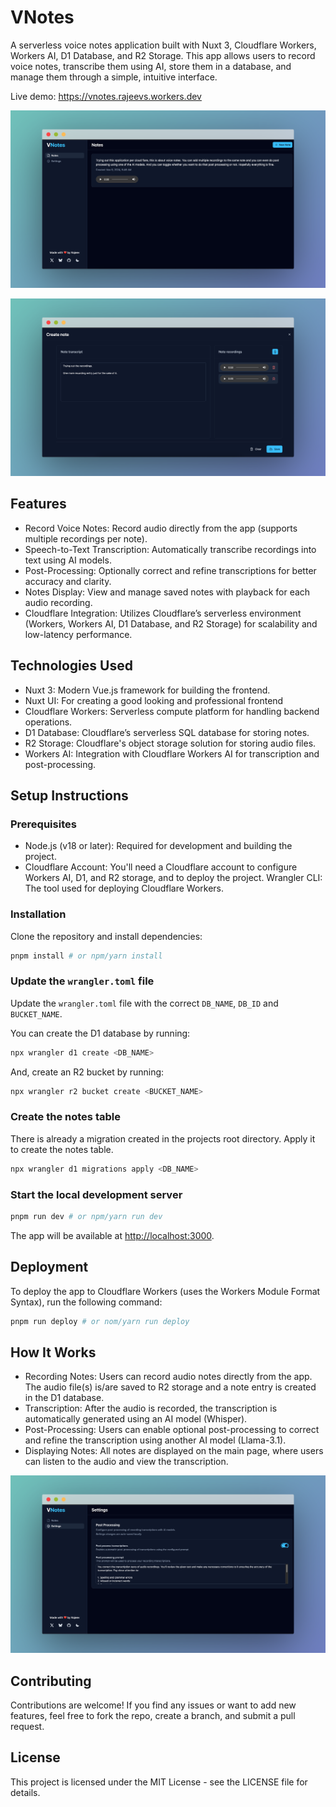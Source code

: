 # VNotes

A serverless voice notes application built with Nuxt 3, Cloudflare Workers, Workers AI, D1 Database, and R2 Storage. This app allows users to record voice notes, transcribe them using AI, store them in a database, and manage them through a simple, intuitive interface.

Live demo: <https://vnotes.rajeevs.workers.dev>

![VNotes Home Page](.github/screenshots/vnotes-home.png)

![VNotes Note Creation Page](.github/screenshots/vnotes-create.png)

## Features

- Record Voice Notes: Record audio directly from the app (supports multiple recordings per note).
- Speech-to-Text Transcription: Automatically transcribe recordings into text using AI models.
- Post-Processing: Optionally correct and refine transcriptions for better accuracy and clarity.
- Notes Display: View and manage saved notes with playback for each audio recording.
- Cloudflare Integration: Utilizes Cloudflare’s serverless environment (Workers, Workers AI, D1 Database, and R2 Storage) for scalability and low-latency performance.

## Technologies Used

- Nuxt 3: Modern Vue.js framework for building the frontend.
- Nuxt UI: For creating a good looking and professional frontend
- Cloudflare Workers: Serverless compute platform for handling backend operations.
- D1 Database: Cloudflare’s serverless SQL database for storing notes.
- R2 Storage: Cloudflare's object storage solution for storing audio files.
- Workers AI: Integration with Cloudflare Workers AI for transcription and post-processing.

## Setup Instructions

### Prerequisites

- Node.js (v18 or later): Required for development and building the project.
- Cloudflare Account: You'll need a Cloudflare account to configure Workers AI, D1, and R2 storage, and to deploy the project.
Wrangler CLI: The tool used for deploying Cloudflare Workers.

### Installation

Clone the repository and install dependencies:

```bash
pnpm install # or npm/yarn install
```

### Update the `wrangler.toml` file

Update the `wrangler.toml` file with the correct `DB_NAME`, `DB_ID` and `BUCKET_NAME`.

You can create the D1 database by running:

```bash
npx wrangler d1 create <DB_NAME>
```

And, create an R2 bucket by running:

```bash
npx wrangler r2 bucket create <BUCKET_NAME>
```

### Create the notes table

There is already a migration created in the projects root directory. Apply it to create the notes table.

```bash
npx wrangler d1 migrations apply <DB_NAME>
```

### Start the local development server

```bash
pnpm run dev # or npm/yarn run dev
```

The app will be available at <http://localhost:3000>.

## Deployment

To deploy the app to Cloudflare Workers (uses the Workers Module Format Syntax), run the following command:

```bash
pnpm run deploy # or nom/yarn run deploy
```

## How It Works

- Recording Notes: Users can record audio notes directly from the app. The audio file(s) is/are saved to R2 storage and a note entry is created in the D1 database.
- Transcription: After the audio is recorded, the transcription is automatically generated using an AI model (Whisper).
- Post-Processing: Users can enable optional post-processing to correct and refine the transcription using another AI model (Llama-3.1).
- Displaying Notes: All notes are displayed on the main page, where users can listen to the audio and view the transcription.

![VNotes Settings Page](.github/screenshots/vnotes-settings.png)

## Contributing

Contributions are welcome! If you find any issues or want to add new features, feel free to fork the repo, create a branch, and submit a pull request.

## License

This project is licensed under the MIT License - see the LICENSE file for details.
